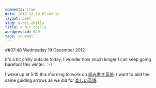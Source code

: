 ```yaml
---
comments: true
date: 2012-12-19 07:48:12
layout: post
slug: a-bit-chilly
title: a bit chilly
wordpressid: 629
tags: journal
---
```


##07:48 Wednesday 19 December 2012

It's a bit chilly outside today; I wonder how much longer I can keep going barefoot this winter.  :-)

I woke up at 5:15 this morning to work on [読み書き英語](https://itunes.apple.com/jp/app/dumi-shuki-ying-yu/id550411320?mt=8&uo=4); I want to add the same guiding arrows as we did for [楽しい英語](https://itunes.apple.com/jp/app/leshii-ying-yu/id558509841?mt=8&uo=4).


